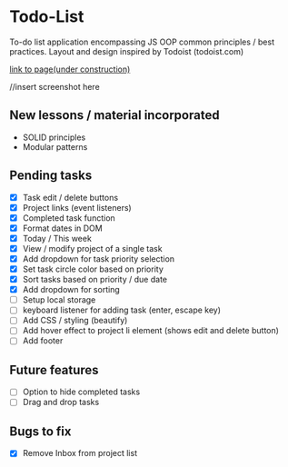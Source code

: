 # Todo-List

To-do list application encompassing JS OOP common principles / best practices. 
Layout and design inspired by Todoist (todoist.com)

<a href="">link to page(under construction)</a>

//insert screenshot here

## New lessons / material incorporated
- SOLID principles
- Modular patterns

## Pending tasks

- [x] Task edit / delete buttons
- [x] Project links (event listeners)
- [x] Completed task function
- [x] Format dates in DOM
- [x] Today / This week
- [x] View / modify project of a single task
- [x] Add dropdown for task priority selection
- [x] Set task circle color based on priority
- [x] Sort tasks based on priority / due date
- [x] Add dropdown for sorting
- [ ] Setup local storage
- [ ] keyboard listener for adding task (enter, escape key)
- [ ] Add CSS / styling (beautify)
- [ ] Add hover effect to project li element (shows edit and delete button)
- [ ] Add footer

## Future features

- [ ] Option to hide completed tasks
- [ ] Drag and drop tasks

## Bugs to fix

- [x] Remove Inbox from project list